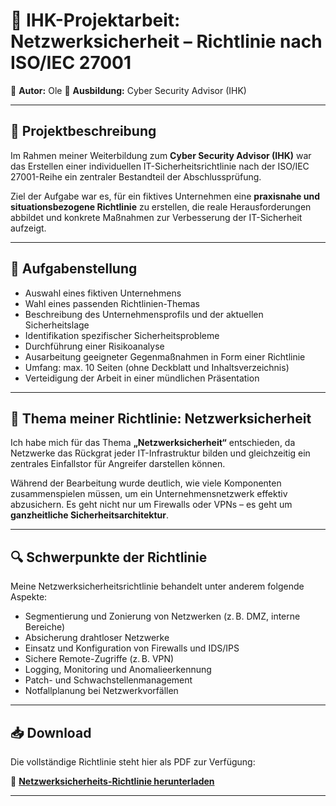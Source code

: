 # 🔐 IHK-Projektarbeit: Netzwerksicherheit – Richtlinie nach ISO/IEC 27001
  
👤 **Autor:** Ole 
🏫 **Ausbildung:** Cyber Security Advisor (IHK)

---

## 📘 Projektbeschreibung

Im Rahmen meiner Weiterbildung zum **Cyber Security Advisor (IHK)** war das Erstellen einer individuellen IT-Sicherheitsrichtlinie nach der ISO/IEC 27001-Reihe ein zentraler Bestandteil der Abschlussprüfung.

Ziel der Aufgabe war es, für ein fiktives Unternehmen eine **praxisnahe und situationsbezogene Richtlinie** zu erstellen, die reale Herausforderungen abbildet und konkrete Maßnahmen zur Verbesserung der IT-Sicherheit aufzeigt.

---

## 📌 Aufgabenstellung

- Auswahl eines fiktiven Unternehmens
- Wahl eines passenden Richtlinien-Themas
- Beschreibung des Unternehmensprofils und der aktuellen Sicherheitslage
- Identifikation spezifischer Sicherheitsprobleme
- Durchführung einer Risikoanalyse
- Ausarbeitung geeigneter Gegenmaßnahmen in Form einer Richtlinie
- Umfang: max. 10 Seiten (ohne Deckblatt und Inhaltsverzeichnis)
- Verteidigung der Arbeit in einer mündlichen Präsentation

---

## 🎯 Thema meiner Richtlinie: **Netzwerksicherheit**

Ich habe mich für das Thema **„Netzwerksicherheit“** entschieden, da Netzwerke das Rückgrat jeder IT-Infrastruktur bilden und gleichzeitig ein zentrales Einfallstor für Angreifer darstellen können.

Während der Bearbeitung wurde deutlich, wie viele Komponenten zusammenspielen müssen, um ein Unternehmensnetzwerk effektiv abzusichern. Es geht nicht nur um Firewalls oder VPNs – es geht um **ganzheitliche Sicherheitsarchitektur**.

---

## 🔍 Schwerpunkte der Richtlinie

Meine Netzwerksicherheitsrichtlinie behandelt unter anderem folgende Aspekte:

- Segmentierung und Zonierung von Netzwerken (z. B. DMZ, interne Bereiche)
- Absicherung drahtloser Netzwerke
- Einsatz und Konfiguration von Firewalls und IDS/IPS
- Sichere Remote-Zugriffe (z. B. VPN)
- Logging, Monitoring und Anomalieerkennung
- Patch- und Schwachstellenmanagement
- Notfallplanung bei Netzwerkvorfällen

---

## 📥 Download

Die vollständige Richtlinie steht hier als PDF zur Verfügung:

📄 **[Netzwerksicherheits-Richtlinie herunterladen](./Netzwerksicherheit-Richtlinie-Marko.pdf)**

---


